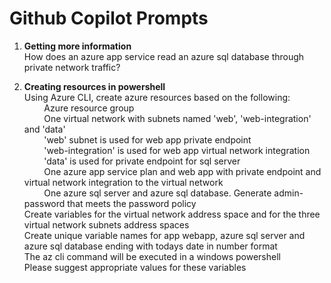# Github Copilot Prompts

1. **Getting more information**  
How does an azure app service read an azure sql database through private network traffic?

1. **Creating resources in powershell**  
Using Azure CLI, create azure resources based on the following:  
&nbsp;&nbsp;&nbsp;&nbsp;&nbsp;&nbsp;&nbsp;&nbsp;Azure resource group  
&nbsp;&nbsp;&nbsp;&nbsp;&nbsp;&nbsp;&nbsp;&nbsp;One virtual network with subnets named 'web', 'web-integration' and 'data'  
&nbsp;&nbsp;&nbsp;&nbsp;&nbsp;&nbsp;&nbsp;&nbsp;'web' subnet is used for web app private endpoint  
&nbsp;&nbsp;&nbsp;&nbsp;&nbsp;&nbsp;&nbsp;&nbsp;'web-integration' is used for web app virtual network integration  
&nbsp;&nbsp;&nbsp;&nbsp;&nbsp;&nbsp;&nbsp;&nbsp;'data' is used for private endpoint for sql server  
&nbsp;&nbsp;&nbsp;&nbsp;&nbsp;&nbsp;&nbsp;&nbsp;One azure app service plan and web app with private endpoint and virtual network integration to the virtual network  
&nbsp;&nbsp;&nbsp;&nbsp;&nbsp;&nbsp;&nbsp;&nbsp;One azure sql server and azure sql database. Generate admin-password that meets the password policy  
Create variables for the virtual network address space and for the three virtual network subnets address spaces  
Create unique variable names for app webapp, azure sql server and azure sql database ending with todays date in number format  
The az cli command will be executed in a windows powershell  
Please suggest appropriate values for these variables  
